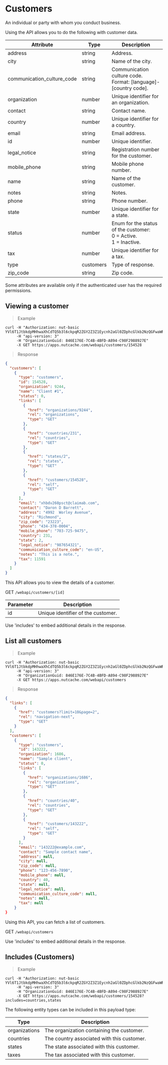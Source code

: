# Customers

An individual or party with whom you conduct business.

Using the API allows you to do the following with customer data.

| Attribute                  | Type      | Description                                                              |
|----------------------------|-----------|--------------------------------------------------------------------------|
| address                    | string    | Address.                                                                 |
| city                       | string    | Name of the city.                                                        |
| communication_culture_code | string    | Communication culture code. </br>Format: [language]-[country code].      |
| organization               | number    | Unique identifier for an organization.                                   |
| contact                    | string    | Contact name.                                                            |
| country                    | number    | Unique identifier for a country.                                         |
| email                      | string    | Email address.                                                           |
| id                         | number    | Unique identifier.                                                       |
| legal_notice               | string    | Registration number for the customer.                                    |
| mobile_phone               | string    | Mobile phone number.                                                     |
| name                       | string    | Name of the customer.                                                    |
| notes                      | string    | Notes.                                                                   |
| phone                      | string    | Phone number.                                                            |
| state                      | number    | Unique identifier for a state.                                           |
| status                     | number    | Enum for the status of the customer: </br>0 = Active. </br>1 = Inactive. |
| tax                        | number    | Unique identifier for a tax.                                             |
| type                       | customers | Type of response.                                                        |
| zip_code                   | string    | Zip code.                                                                |

<aside class="notice">
  Some attributes are available only if the authenticated user has the required permissions.
</aside> 

## Viewing a customer

>Example

```shell
curl -H "Authorization: nut-basic YVl6T1JtbkdpMHhwaXhCdTQ5b3l6ckpqR2ZGY2Z3Z1Eycnh2aGl0ZDphcGlkb2NzQGFwaWRvY3MuY29tOnBhc3N3b3Jk" 
     -H "api-version: 3" 
	 -H "OrganizationGuid: 846E176E-7C4B-4BFD-A894-C98F2988927E" 
	 -X GET https://apps.nutcache.com/webapi/customers/154528
```
>Response

```json
{
  "customers": [
    {
      "type": "customers",
      "id": 154528,
      "organization": 9244,
      "name": "Client #1",
      "status": 0,
      "links": [
        {
          "href": "organizations/9244",
          "rel": "organizations",
          "type": "GET"
        },
        {
          "href": "countries/231",
          "rel": "countries",
          "type": "GET"
        },
        {
          "href": "states/2",
          "rel": "states",
          "type": "GET"
        },
        {
          "href": "customers/154528",
          "rel": "self",
          "type": "GET"
        }
      ],
      "email": "xhbdv260psct@claimab.com",
      "contact": "Daron D Barrett",
      "address": "4992  Worley Avenue",
      "city": "Richmond",
      "zip_code": "23223",
      "phone": "434-378-0004",
      "mobile_phone": "703-725-9475",
      "country": 231,
      "state": 2,
      "legal_notice": "987654321",
      "communication_culture_code": "en-US",
      "notes": "This is a note.",
      "tax": 11591
    }
  ]
}
```
This API allows you to view the details of a customer.

<span class="http-method http-get">GET</span> `/webapi/customers/[id]`

| Parameter | Description                        |
|-----------|------------------------------------|
| id        | Unique identifier of the customer. |

<aside class="notice">
  Use 'includes' to embed additional details in the response.
</aside>

## List all customers

>Example

```shell
curl -H "Authorization: nut-basic YVl6T1JtbkdpMHhwaXhCdTQ5b3l6ckpqR2ZGY2Z3Z1Eycnh2aGl0ZDphcGlkb2NzQGFwaWRvY3MuY29tOnBhc3N3b3Jk" 
     -H "api-version: 3" 
	 -H "OrganizationGuid: 846E176E-7C4B-4BFD-A894-C98F2988927E" 
	 -X GET https://apps.nutcache.com/webapi/customers
```

>Response

```json
{
  "links": [
    {
      "href": "customers?limit=10&page=2",
      "rel": "navigation-next",
      "type": "GET"
    }
  ],
  "customers": [
    {
      "type": "customers",
      "id": 143222,
      "organization": 1686,
      "name": "Sample client",
      "status": 0,
      "links": [
        {
          "href": "organizations/1686",
          "rel": "organizations",
          "type": "GET"
        },
        {
          "href": "countries/40",
          "rel": "countries",
          "type": "GET"
        },
        {
          "href": "customers/143222",
          "rel": "self",
          "type": "GET"
        }
      ],
      "email": "143222@example.com",
      "contact": "Sample contact name",
      "address": null,
      "city": null,
      "zip_code": null,
      "phone": "123-456-7890",
      "mobile_phone": null,
      "country": 40,
      "state": null,
      "legal_notice": null,
      "communication_culture_code": null,
      "notes": null,
      "tax": null
    }
}
```
Using this API, you can fetch a list of customers.

<span class="http-method http-get">GET</span> `/webapi/customers`

<aside class="notice">
  Use 'includes' to embed additional details in the response.
</aside>

## Includes (Customers)

>Example

```shell
curl -H "Authorization: nut-basic YVl6T1JtbkdpMHhwaXhCdTQ5b3l6ckpqR2ZGY2Z3Z1Eycnh2aGl0ZDphcGlkb2NzQGFwaWRvY3MuY29tOnBhc3N3b3Jk" 
     -H "api-version: 3" 
	 -H "OrganizationGuid: 846E176E-7C4B-4BFD-A894-C98F2988927E" 
	 -X GET https://apps.nutcache.com/webapi/customers/154528?includes=countries,states
```

The following entity types can be included in this payload type:

| Type          | Description                                |
|---------------|--------------------------------------------|
| organizations | The organization containing the customer.  |
| countries     | The country associated with this customer. |
| states        | The state associated with this customer.   |
| taxes         | The tax associated with this customer.     |

